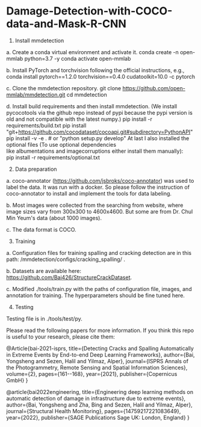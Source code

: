 # Damage-Detection-with-COCO-data-and-Mask-R-CNN
1. Install mmdetection

a. Create a conda virtual environment and activate it.
conda create -n open-mmlab python=3.7 -y
conda activate open-mmlab

b. Install PyTorch and torchvision following the official instructions, e.g.,
conda install pytorch==1.2.0 torchvision==0.4.0 cudatoolkit=10.0 -c pytorch

c. Clone the mmdetection repository.
git clone https://github.com/open-mmlab/mmdetection.git
cd mmdetection

d. Install build requirements and then install mmdetection. (We install pycocotools via the github repo instead of pypi because the pypi version is old and not compatible with the latest numpy.)
pip install -r requirements/build.txt
pip install "git+https://github.com/cocodataset/cocoapi.git#subdirectory=PythonAPI"
pip install -v -e .  # or "python setup.py develop"
At last I also installed the optional files (To use optional dependencies like albumentations and imagecorruptions either install them manually):
pip install -r requirements/optional.txt

2. Data preparation
   
a. coco-annotator (https://github.com/jsbroks/coco-annotator) was used to label the data. It was run with a docker. So please follow the instruction of coco-annotator to install and implement the tools for data labeling.

b. Most images were collected from the searching from website, where image sizes vary from 300x300 to 4600x4600. But some are from Dr. Chul Min Yeum's data (about 1000 images).

c. The data format is COCO.

3. Training

a. Configuration files for training spalling and cracking detection are in this path: /mmdetection/configs/cracking_spalling/ .

b. Datasets are available here: https://github.com/Bai426/StructureCrackDataset.

c. Modified ./tools/train.py with the paths of configuration file, images, and annotation for training. The hyperparameters should be fine tuned here.

4. Testing

Testing file is in ./tools/test/py.

Please read the following papers for more information. If you think this repo is useful to your research, please cite them:

@Article{bai-2021-isprs,
  title={Detecting Cracks and Spalling Automatically in Extreme Events by End-to-end Deep Learning Frameworks},
  author={Bai, Yongsheng and Sezen, Halil and Yilmaz, Alper},
  journal={ISPRS Annals of the Photogrammetry, Remote Sensing and Spatial Information Sciences},
  volume={2},
  pages={161--168},
  year={2021},
  publisher={Copernicus GmbH}
}

@article{bai2022engineering,
  title={Engineering deep learning methods on automatic detection of damage in infrastructure due to extreme events},
  author={Bai, Yongsheng and Zha, Bing and Sezen, Halil and Yilmaz, Alper},
  journal={Structural Health Monitoring},
  pages={14759217221083649},
  year={2022},
  publisher={SAGE Publications Sage UK: London, England}
}
